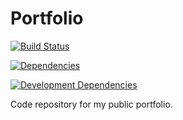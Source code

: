 # Portfolio

[![Build Status](https://travis-ci.org/danpaquette/danpaquette.github.io.svg?branch=master)](https://travis-ci.org/danpaquette/danpaquette.github.io)

[![Dependencies](https://david-dm.org/danpaquette/portfolio.svg)](https://david-dm.org/danpaquette/portfolio)

[![Development Dependencies](https://david-dm.org/danpaquette/portfolio/dev-status.svg)](https://david-dm.org/danpaquette/portfolio#info=devDependencies)


Code repository for my public portfolio.
